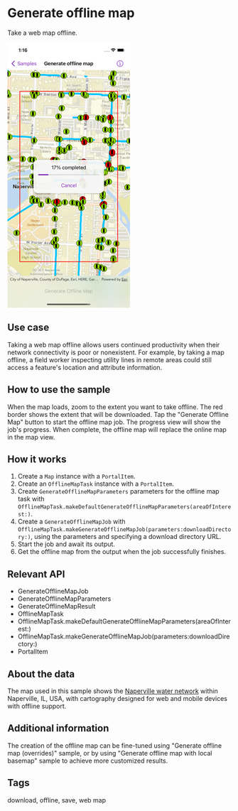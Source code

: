 # Generate offline map

Take a web map offline.

![Screenshot of generate offline map sample](generate-offline-map.png)

## Use case

Taking a web map offline allows users continued productivity when their network connectivity is poor or nonexistent. For example, by taking a map offline, a field worker inspecting utility lines in remote areas could still access a feature's location and attribute information.

## How to use the sample

When the map loads, zoom to the extent you want to take offline. The red border shows the extent that will be downloaded. Tap the "Generate Offline Map" button to start the offline map job. The progress view will show the job's progress. When complete, the offline map will replace the online map in the map view.

## How it works

1. Create a `Map` instance with a `PortalItem`.
2. Create an `OfflineMapTask` instance with a `PortalItem`.
3. Create `GenerateOfflineMapParameters` parameters for the offline map task with `OfflineMapTask.makeDefaultGenerateOfflineMapParameters(areaOfInterest:)`.
4. Create a `GenerateOfflineMapJob` with `OfflineMapTask.makeGenerateOfflineMapJob(parameters:downloadDirectory:)`, using the parameters and specifying a download directory URL.
5. Start the job and await its output.
6. Get the offline map from the output when the job successfully finishes.

## Relevant API

* GenerateOfflineMapJob
* GenerateOfflineMapParameters
* GenerateOfflineMapResult
* OfflineMapTask
* OfflineMapTask.makeDefaultGenerateOfflineMapParameters(areaOfInterest:)
* OfflineMapTask.makeGenerateOfflineMapJob(parameters:downloadDirectory:)
* PortalItem

## About the data

The map used in this sample shows the [Naperville water network](https://www.arcgis.com/home/item.html?id=acc027394bc84c2fb04d1ed317aac674) within Naperville, IL, USA, with cartography designed for web and mobile devices with offline support.

## Additional information

The creation of the offline map can be fine-tuned using "Generate offline map (overrides)" sample, or by using "Generate offline map with local basemap" sample to achieve more customized results.

## Tags

download, offline, save, web map
